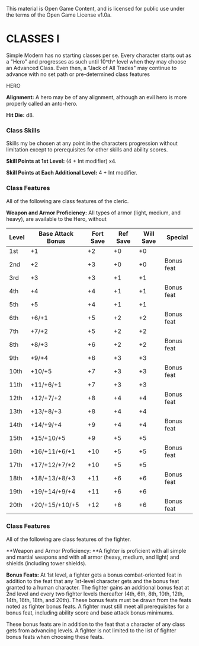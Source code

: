 This material is Open Game Content, and is licensed for public use under
the terms of the Open Game License v1.0a.

CLASSES I
=========

Simple Modern has no starting classes per se. Every character starts out
as a "Hero" and progresses as such until 10^th^ level when they may
choose an Advanced Class. Even then, a "Jack of All Trades" may continue
to advance with no set path or pre-determined class features

HERO

**Alignment:** A hero may be of any alignment, although an evil hero is
more properly called an anto-hero.

**Hit Die:** d8.

### Class Skills

Skills my be chosen at any point in the characters progression without
limitation except to prerequisites for other skills and ability scores.

**Skill Points at 1st Level:** (4 + Int modifier) x4.

**Skill Points at Each Additional Level:** 4 + Int modifier.

### Class Features

All of the following are class features of the cleric.

**Weapon and Armor Proficiency:** All types of armor (light, medium, and
heavy), are available to the Hero, without

| Level   | Base Attack Bonus | Fort Save | Ref Save | Will Save | Special    |
|---------|-------------------|-----------|----------|-----------|------------|
| 1st     | +1                | +2        | +0       | +0        |            |
| 2nd     | +2                | +3        | +0       | +0        | Bonus feat |
| 3rd     | +3                | +3        | +1       | +1        |            |
| 4th     | +4                | +4        | +1       | +1        | Bonus feat |
| 5th     | +5                | +4        | +1       | +1        |            |
| 6th     | +6/+1             | +5        | +2       | +2        | Bonus feat |
| 7th     | +7/+2             | +5        | +2       | +2        |            |
| 8th     | +8/+3             | +6        | +2       | +2        | Bonus feat |
| 9th     | +9/+4             | +6        | +3       | +3        |            |
| 10th    | +10/+5            | +7        | +3       | +3        | Bonus feat |
| 11th    | +11/+6/+1         | +7        | +3       | +3        |            |
| 12th    | +12/+7/+2         | +8        | +4       | +4        | Bonus feat |
| 13th    | +13/+8/+3         | +8        | +4       | +4        |            |
| 14th    | +14/+9/+4         | +9        | +4       | +4        | Bonus feat |
| 15th    | +15/+10/+5        | +9        | +5       | +5        |            |
| 16th    | +16/+11/+6/+1     | +10       | +5       | +5        | Bonus feat |
| 17th    | +17/+12/+7/+2     | +10       | +5       | +5        |            |
| 18th    | +18/+13/+8/+3     | +11       | +6       | +6        | Bonus feat |
| 19th    | +19/+14/+9/+4     | +11       | +6       | +6        |            |
| 20th    | +20/+15/+10/+5    | +12       | +6       | +6        | Bonus feat |

### Class Features

All of the following are class features of the fighter.

**Weapon and Armor Proficiency: **A fighter is proficient with all
simple and martial weapons and with all armor (heavy, medium, and light)
and shields (including tower shields).

**Bonus Feats:** At 1st level, a fighter gets a bonus combat-oriented
feat in addition to the feat that any 1st-level character gets and the
bonus feat granted to a human character. The fighter gains an additional
bonus feat at 2nd level and every two fighter levels thereafter (4th,
6th, 8th, 10th, 12th, 14th, 16th, 18th, and 20th). These bonus feats
must be drawn from the feats noted as fighter bonus feats. A fighter
must still meet all prerequisites for a bonus feat, including ability
score and base attack bonus minimums.

These bonus feats are in addition to the feat that a character of any
class gets from advancing levels. A fighter is not limited to the list
of fighter bonus feats when choosing these feats.
